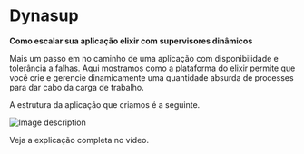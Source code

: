 # Dynasup

**Como escalar sua aplicação elixir com supervisores dinâmicos**

Mais um passo em no caminho de uma aplicação com disponibilidade e tolerância a falhas. Aqui mostramos como a plataforma do elixir permite que você crie e gerencie dinamicamente uma quantidade absurda de processes para dar cabo da carga de trabalho.

A estrutura da aplicação que criamos é a seguinte.

![Image description](https://dev-to-uploads.s3.amazonaws.com/uploads/articles/foubd8m77dh0fc7m5j68.png)

Veja a explicação completa no vídeo.

